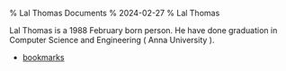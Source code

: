 % Lal Thomas Documents
% 2024-02-27
% Lal Thomas

Lal Thomas is a 1988 February born person. He have done graduation in Computer Science and Engineering ( Anna University ).

- [bookmarks](bookmarks.html)
